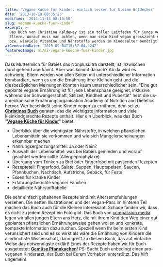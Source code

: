 ```yaml
---
title: 'Vegane Küche für Kinder: einfach lecker für kleine Entdecker'
date: '2013-10-18 08:35:23'
modified: '2014-11-14 08:13:50'
slug: vegane-kueche-fuer-kinder
excerpt: >-
  Das Buch von Christina Kaldewey ist ein toller Leitfaden für junge vegane
  Eltern. Worauf muss man achten, wenn man sein Kind vegan grosszieht und welche
  bzw. wieviele Vitamine und Nährstoffe werden im Kindesalter benötigt?
aiGeneratedDate: '2025-09-04T15:57:04.424Z'
featuredImage: ai/ai-vegane-kueche-fuer-kinder.jpg
---
```


Dass Muttermilch für Babies das Nonplusultra darstellt, ist inzwischen durchgehend anerkannt. Aber was kommt danach? Ab da wird es schwierig. Eltern werden von allen Seiten mit unterschiedlicher Information bombardiert, wenn es um die Ernährung ihrer Kleinen geht und die diesbezüglichen Meinungen könnten kaum unterschiedlicher sein. "Eine gut geplante vegane Ernährung ist für jede Lebensphase geeignet, inklusive während der Schwangerschaft, Stillzeit, Kindheit und Pubertät" hebt die us-amerikanische Ernährungsorganisation Academy of Nutrition and Dietetics hervor. Wer beschließt seine Kinder vegan zu ernähren, dem sei zu [**Christinas Buch**](http://www.rootsofcompassion.org/de/vegane-kuche-fur-kinder-christina-kaldewey) geraten, das die wichtigste Information und viele kleinkindgerechte Rezepte enthält. Hier ein Überblick, was das Buch "**[Vegane Küche für Kinder](http://www.rootsofcompassion.org/de/vegane-kuche-fur-kinder-christina-kaldewey)**" bietet:

*   Überblick über die wichtigsten Nährstoffe, in welchen pflanzlichen Lebensmitteln sie vorkommen und wie sich Mangelerscheinungen erkennbar machen
*   Nahrungsergänzungsmittel: Ja oder Nein?
*   Auswahl der Lebensmittel: was bei Babies gemieden und worauf geachtet werden sollte (Allergieprophylaxe)
*   Übergang vom Trinken zu Brei oder Fingerfood mit passenden Rezepten
*   Rezepteteil: Fingerfood, Salate, Suppen, Hauptspeisen, Saucen, Pfannkuchen, Nachtisch, Aufstriche, Gebäck, für Feste
*   Essen für kranke Kinder
*   Erfahrungsberichte veganer Familien
*   detaillierte Nährstofftabelle

Die sehr einfach gehaltenen Rezepte sind mit Altersempfehlungen versehen. Die netten Illustrationen und der Vegan-Pass im hinteren Teil machen das Buch auch für die Kleinen interessant. Schade fanden wir, dass es nicht zu jedem Rezept ein Foto gibt. Das Buch von [compassion media](http://www.compassionmedia.org/) legen wir allen jungen Eltern ans Herz, die mit ihrem Kind den Weg einer gut geplanten pflanzlichen Ernährungsweise gehen wollen und konkrete, kompakte Information dazu suchen. Speziell wenn Ihr beim ersten Kind verunsichert seid und es so wirkt als wäre die Ernährung von Kindern die allerhöchste Wissenschaft, dann greift zu diesem Buch, das auf einfache Weise das notwendigste erklärt! Eines der Rezepte haben wir für Euch ausgetestet: [**Gemüse Pfannkuchen**](https://www.veganblatt.com/gemuese-pfannkuchen)! PS: Sucht Euch unbedingt einen pro-veganen Kinderarzt, der Euch bei Eurem Vorhaben unterstützt. Das hilft ungemein!
